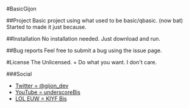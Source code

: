 #BasicGijon

##Project
Basic project using what used to be basic/qbasic. (now bat)
Started to made it just because.

##Installation
No installation needed. Just download and run.

##Bug reports
Feel free to submit a bug using the issue page.

#License 
The Unlicensed. = Do what you want. I don't care.

###Social
 - [Twitter = @gijon_dev](http://www.twitter.com/gijon_dev)
 - [YouTube = underscoreBis](http://www.youtube.com/underscoreBis)
 - [LOL EUW = KIYF Bis](http://euw.op.gg/summoner/userName=KIYF+Bis)

